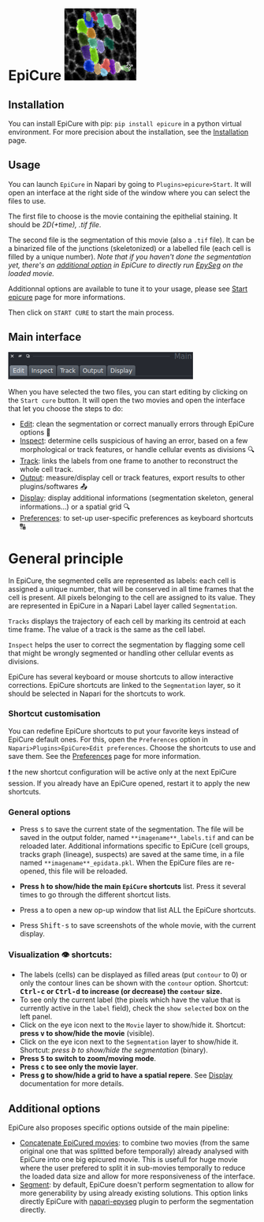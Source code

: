 # EpiCure ![snap](imgs/epicure_logo.png)

## Installation

You can install EpiCure with pip: `pip install epicure` in a python virtual environment.
For more precision about the installation, see the [Installation](./Installation.md) page.

## Usage

You can launch `EpiCure` in Napari by going to `Plugins>epicure>Start`. It will open an interface at the right side of the window where you can select the files to use. 

The first file to choose is the movie containing the epithelial staining. 
It should be _2D(+time), .tif file_. 

The second file is the segmentation of this movie (also a `.tif` file). It can be a binarized file of the junctions (skeletonized) or a labelled file (each cell is filled by a unique number).
_Note that if you haven't done the segmentation yet, there's an [additional option](#segment-with-epyseg) in EpiCure to directly run [EpySeg](https://github.com/baigouy/EPySeg) on the loaded movie._ 

Additionnal options are available to tune it to your usage, please see [Start epicure](./Start-epicure.md) page for more informations.

Then click on `START CURE` to start the main process.

## Main interface

![onglets](imgs/onglets.png)

When you have selected the two files, you can start editing by clicking on the `Start cure` button. It will open the two movies and open the interface that let you choose the steps to do:

* [Edit](https://gitlab.pasteur.fr/gletort/epicure/-/wikis/Edit): clean the segmentation or correct manually errors through EpiCure options :wrench: 
* [Inspect](https://gitlab.pasteur.fr/gletort/epicure/-/wikis/Inspect): determine cells suspicious of having an error, based on a few morphological or track features, or handle cellular events as divisions :mag: 
* [Track](https://gitlab.pasteur.fr/gletort/epicure/-/wikis/Track): links the labels from one frame to another to reconstruct the whole cell track. 
* [Output](https://gitlab.pasteur.fr/gletort/epicure/-/wikis/Output): measure/display cell or track features, export results to other plugins/softwares :outbox_tray: 
* [Display](https://gitlab.pasteur.fr/gletort/epicure/-/wikis/Display): display additional informations (segmentation skeleton, general informations...) or a spatial grid :mag:  
* [Preferences](https://gitlab.pasteur.fr/gletort/epicure/-/wikis/Preferences): to set-up user-specific preferences as keyboard shortcuts :capital_abcd: 

# General principle

In EpiCure, the segmented cells are represented as labels: each cell is assigned a unique number, that will be conserved in all time frames that the cell is present. All pixels belonging to the cell are assigned to its value. 
They are represented in EpiCure in a Napari Label layer called `Segmentation`.

`Tracks` displays the trajectory of each cell by marking its centroid at each time frame. The value of a track is the same as the cell label.

`Inspect` helps the user to correct the segmentation by flagging some cell that might be wrongly segmented or handling other cellular events as divisions. 

EpiCure has several keyboard or mouse shortcuts to allow interactive corrections.
EpiCure shortcuts are linked to the `Segmentation` layer, so it should be selected in Napari for the shortcuts to work.

### Shortcut customisation

You can redefine EpiCure shortcuts to put your favorite keys instead of EpiCure default ones.
For this, open the `Preferences` option in `Napari>Plugins>EpiCure>Edit preferences`.
Choose the shortcuts to use and save them. 
See the [Preferences](https://gitlab.pasteur.fr/gletort/epicure/-/wikis/Preferences) page for more information.

:heavy_exclamation_mark: the new shortcut configuration will be active only at the next EpiCure session. If you already have an EpiCure opened, restart it to apply the new shortcuts.


### General options

* Press <kbd>s</kbd> to save the current state of the segmentation. The file will be saved in the output folder, named `**imagename**_labels.tif` and can be reloaded later. Additional informations specific to EpiCure (cell groups, tracks graph (lineage), suspects) are saved at the same time, in a file named `**imagename**_epidata.pkl`. When the EpiCure files are re-opened, this file will be reloaded. 

* **Press <kbd>h</kbd> to show/hide the main `EpiCure` shortcuts** list. Press it several times to go through the different shortcut lists.

* Press <kbd>a</kbd> to open a new op-up window that list ALL the EpiCure shortcuts.

* Press <kbd>Shift-s</kbd> to save screenshots of the whole movie, with the current display. 

### Visualization :eye: shortcuts:

* The labels (cells) can be displayed as filled areas (put `contour` to 0) or only the contour lines can be shown with the `contour` option. 
Shortcut: **<kbd>Ctrl-c</kbd> or <kbd>Ctrl-d</kbd> to increase (or decrease) the `contour` size.** 
* To see only the current label (the pixels which have the value that is currently active in the `label` field), check the `show selected` box on the left panel.
* Click on the eye icon next to the `Movie` layer to show/hide it.
Shortcut: **press <kbd>v</kbd> to show/hide the movie** (visible).
* Click on the eye icon next to the `Segmentation` layer to show/hide it.
Shortcut: _press <kbd>b</kbd> to show/hide the segmentation_ (binary).
* **Press <kbd>5</kbd> to switch to zoom/moving mode**.
* **Press <kbd>c</kbd> to see only the movie layer**.
* **Press <kbd>g</kbd> to show/hide a grid to have a spatial repere**. See [Display](https://gitlab.pasteur.fr/gletort/epicure/-/wikis/Display) documentation for more details.


## Additional options

EpiCure also proposes specific options outside of the main pipeline:

* [Concatenate EpiCured movies](./Concatenate-epicured-movies.md): to combine two movies (from the same original one that was splitted before temporally) already analysed with EpiCure into one big epicured movie.
This is usefull for huge movie where the user prefered to split it in sub-movies temporally to reduce the loaded data size and allow for more responsiveness of the interface.
* [Segment](./Segment-option.md): by default, EpiCure doesn't perform segmentation to allow for more generability by using already existing solutions. This option links directly EpiCure with [napari-epyseg](https://github.com/gletort/napari-epyseg) plugin to perform the segmentation directly.

